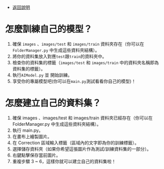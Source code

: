- [返回說明](/readme/zh_TW/README_zh_TW.md)

# 怎麼訓練自己的模型？

1. 確保 `images` 、`images/test` 和 `images/train` 資料夾存在（你可以在 `FolderManager.py` 中生成這些資料夾結構）。
1. 將你的資料集放入對應`test`跟`train`的資料夾中。
1. 檢查你的資料集的標籤（`images/test` 和 `images/train` 中的資料夾名稱即為資料集的標籤）。
1. 執行`AIModel.py` 並 開始訓練。
1. 享受你的專屬模型吧(你可以在`main.py`測試看看你自己的模型)！

# 怎麼建立自己的資料集？

1. 確保 images 、images/test 和 images/train 資料夾已經存在（你可以在 FolderManager.py 中生成這些資料夾結構）。
1. 執行 main.py。
1. 在畫布上繪製圖片。
2. 在 Correction 區域輸入標籤（區域內的文字即為你的訓練標籤）。
3. 選擇儲存資料夾（如果你希望這張圖片作為測試/訓練資料集的一部分）。
4. 右鍵點擊保存當前圖片。
5. 重複步驟 3 ~ 6，這樣你就可以建立自己的資料集啦！